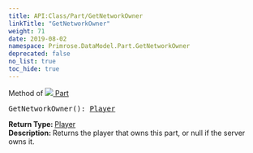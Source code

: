 ```yaml
---
title: API:Class/Part/GetNetworkOwner
linkTitle: "GetNetworkOwner"
weight: 71
date: 2019-08-02
namespace: Primrose.DataModel.Part.GetNetworkOwner
deprecated: false
no_list: true
toc_hide: true
---
```

Method of <a href="/docs/api-reference/Class/Part"><img src="/icons/silk/brick.png"/>&nbsp;Part</a>
<pre class="method-declaration">
GetNetworkOwner(): <a class="type" href="/docs/api-reference/Class/Player">Player</a></pre>
<b>Return Type: </b>
<a class="type" href="/docs/api-reference/Class/Player">Player</a>
<br/>
<b>Description: </b>
Returns the player that owns this part, or null if the server owns it.

